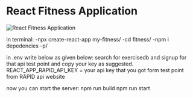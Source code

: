 # React Fitness Application

![React Fitness Application](https://i.ibb.co/d49qrXb/Screenshot-2023-08-10-215615.png)

in terminal:
-npx create-react-app my-fitness/
-cd fitness/
-npm i depedencies -p/

in .env write below as given below:
search for exercisedb and signup for that api test point and copy your key as suggested.
REACT_APP_RAPID_API_KEY = your api key that you got form test point from RAPID api website

now you can start the server:
npm run build
npm run start
